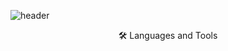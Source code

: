 ![header](https://capsule-render.vercel.app/api?type=waving&color=auto&height=250&section=header&text=InTae's%20GitHub&fontSize=90)

<div align='center'>
	🛠 Languages and Tools
</div>

